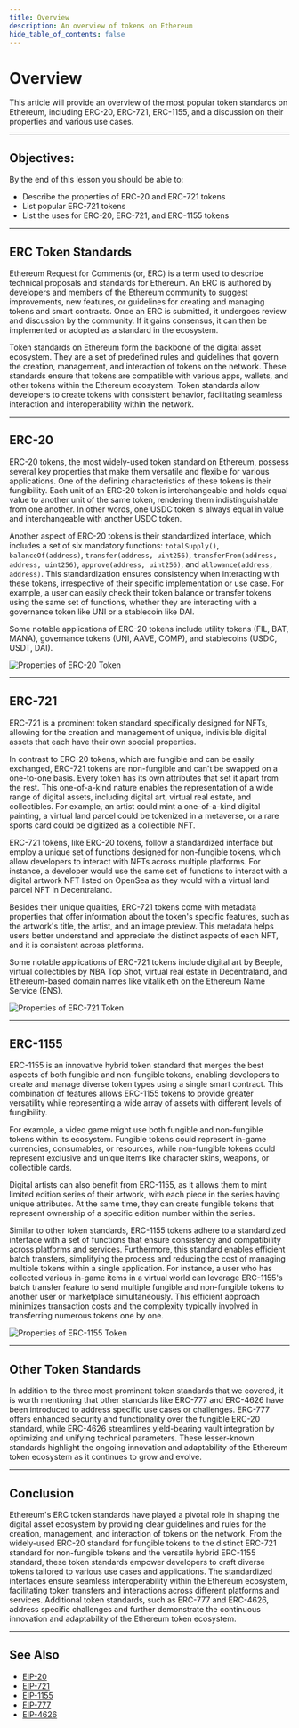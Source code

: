 ```yaml
---
title: Overview
description: An overview of tokens on Ethereum
hide_table_of_contents: false
---
```


# Overview

This article will provide an overview of the most popular token standards on Ethereum, including ERC-20, ERC-721, ERC-1155, and a discussion on their properties and various use cases.

---

## Objectives:

By the end of this lesson you should be able to:

- Describe the properties of ERC-20 and ERC-721 tokens
- List popular ERC-721 tokens
- List the uses for ERC-20, ERC-721, and ERC-1155 tokens

---

## ERC Token Standards

Ethereum Request for Comments (or, ERC) is a term used to describe technical proposals and standards for Ethereum. An ERC is authored by developers and members of the Ethereum community to suggest improvements, new features, or guidelines for creating and managing tokens and smart contracts. Once an ERC is submitted, it undergoes review and discussion by the community. If it gains consensus, it can then be implemented or adopted as a standard in the ecosystem.

Token standards on Ethereum form the backbone of the digital asset ecosystem. They are a set of predefined rules and guidelines that govern the creation, management, and interaction of tokens on the network. These standards ensure that tokens are compatible with various apps, wallets, and other tokens within the Ethereum ecosystem. Token standards allow developers to create tokens with consistent behavior, facilitating seamless interaction and interoperability within the network.

---

## ERC-20

ERC-20 tokens, the most widely-used token standard on Ethereum, possess several key properties that make them versatile and flexible for various applications. One of the defining characteristics of these tokens is their fungibility. Each unit of an ERC-20 token is interchangeable and holds equal value to another unit of the same token, rendering them indistinguishable from one another. In other words, one USDC token is always equal in value and interchangeable with another USDC token.

Another aspect of ERC-20 tokens is their standardized interface, which includes a set of six mandatory functions: `totalSupply()`, `balanceOf(address)`, `transfer(address, uint256)`, `transferFrom(address, address, uint256)`, `approve(address, uint256)`, and `allowance(address, address)`. This standardization ensures consistency when interacting with these tokens, irrespective of their specific implementation or use case. For example, a user can easily check their token balance or transfer tokens using the same set of functions, whether they are interacting with a governance token like UNI or a stablecoin like DAI.

Some notable applications of ERC-20 tokens include utility tokens (FIL, BAT, MANA), governance tokens (UNI, AAVE, COMP), and stablecoins (USDC, USDT, DAI).

![Properties of ERC-20 Token](/images/learn/introduction-to-tokens/erc-20.png)

---

## ERC-721

ERC-721 is a prominent token standard specifically designed for NFTs, allowing for the creation and management of unique, indivisible digital assets that each have their own special properties.

In contrast to ERC-20 tokens, which are fungible and can be easily exchanged, ERC-721 tokens are non-fungible and can't be swapped on a one-to-one basis. Every token has its own attributes that set it apart from the rest. This one-of-a-kind nature enables the representation of a wide range of digital assets, including digital art, virtual real estate, and collectibles. For example, an artist could mint a one-of-a-kind digital painting, a virtual land parcel could be tokenized in a metaverse, or a rare sports card could be digitized as a collectible NFT.

ERC-721 tokens, like ERC-20 tokens, follow a standardized interface but employ a unique set of functions designed for non-fungible tokens, which allow developers to interact with NFTs across multiple platforms. For instance, a developer would use the same set of functions to interact with a digital artwork NFT listed on OpenSea as they would with a virtual land parcel NFT in Decentraland.

Besides their unique qualities, ERC-721 tokens come with metadata properties that offer information about the token's specific features, such as the artwork's title, the artist, and an image preview. This metadata helps users better understand and appreciate the distinct aspects of each NFT, and it is consistent across platforms.

Some notable applications of ERC-721 tokens include digital art by Beeple, virtual collectibles by NBA Top Shot, virtual real estate in Decentraland, and Ethereum-based domain names like vitalik.eth on the Ethereum Name Service (ENS).

![Properties of ERC-721 Token](/images/learn/introduction-to-tokens/erc-721.png)

---

## ERC-1155

ERC-1155 is an innovative hybrid token standard that merges the best aspects of both fungible and non-fungible tokens, enabling developers to create and manage diverse token types using a single smart contract. This combination of features allows ERC-1155 tokens to provide greater versatility while representing a wide array of assets with different levels of fungibility.

For example, a video game might use both fungible and non-fungible tokens within its ecosystem. Fungible tokens could represent in-game currencies, consumables, or resources, while non-fungible tokens could represent exclusive and unique items like character skins, weapons, or collectible cards.

Digital artists can also benefit from ERC-1155, as it allows them to mint limited edition series of their artwork, with each piece in the series having unique attributes. At the same time, they can create fungible tokens that represent ownership of a specific edition number within the series.

Similar to other token standards, ERC-1155 tokens adhere to a standardized interface with a set of functions that ensure consistency and compatibility across platforms and services. Furthermore, this standard enables efficient batch transfers, simplifying the process and reducing the cost of managing multiple tokens within a single application. For instance, a user who has collected various in-game items in a virtual world can leverage ERC-1155's batch transfer feature to send multiple fungible and non-fungible tokens to another user or marketplace simultaneously. This efficient approach minimizes transaction costs and the complexity typically involved in transferring numerous tokens one by one.

![Properties of ERC-1155 Token](/images/learn/introduction-to-tokens/erc-1155.png)

---

## Other Token Standards

In addition to the three most prominent token standards that we covered, it is worth mentioning that other standards like ERC-777 and ERC-4626 have been introduced to address specific use cases or challenges. ERC-777 offers enhanced security and functionality over the fungible ERC-20 standard, while ERC-4626 streamlines yield-bearing vault integration by optimizing and unifying technical parameters. These lesser-known standards highlight the ongoing innovation and adaptability of the Ethereum token ecosystem as it continues to grow and evolve.

---

## Conclusion

Ethereum's ERC token standards have played a pivotal role in shaping the digital asset ecosystem by providing clear guidelines and rules for the creation, management, and interaction of tokens on the network. From the widely-used ERC-20 standard for fungible tokens to the distinct ERC-721 standard for non-fungible tokens and the versatile hybrid ERC-1155 standard, these token standards empower developers to craft diverse tokens tailored to various use cases and applications. The standardized interfaces ensure seamless interoperability within the Ethereum ecosystem, facilitating token transfers and interactions across different platforms and services. Additional token standards, such as ERC-777 and ERC-4626, address specific challenges and further demonstrate the continuous innovation and adaptability of the Ethereum token ecosystem.

---

## See Also

- [EIP-20](https://eips.ethereum.org/EIPS/eip-20)
- [EIP-721](https://eips.ethereum.org/EIPS/eip-721)
- [EIP-1155](https://eips.ethereum.org/EIPS/eip-1155)
- [EIP-777](https://eips.ethereum.org/EIPS/eip-777)
- [EIP-4626](https://eips.ethereum.org/EIPS/eip-4626)


[token standards]: https://ethereum.org/en/developers/docs/standards/tokens/
